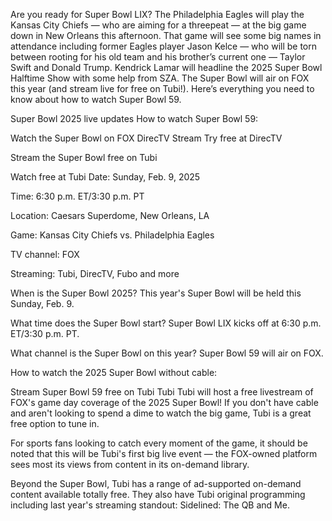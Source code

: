 Are you ready for Super Bowl LIX? The Philadelphia Eagles will play the Kansas City Chiefs — who are aiming for a threepeat — at the big game down in New Orleans this afternoon. That game will see some big names in attendance including former Eagles player Jason Kelce — who will be torn between rooting for his old team and his brother’s current one — Taylor Swift and Donald Trump. Kendrick Lamar will headline the 2025 Super Bowl Halftime Show with some help from SZA. The Super Bowl will air on FOX this year (and stream live for free on Tubi!). Here’s everything you need to know about how to watch Super Bowl 59.

Super Bowl 2025 live updates
How to watch Super Bowl 59:

Watch the Super Bowl on FOX
DirecTV Stream
Try free at DirecTV

Stream the Super Bowl free on Tubi

Watch free at Tubi
Date: Sunday, Feb. 9, 2025

Time: 6:30 p.m. ET/3:30 p.m. PT

Location: Caesars Superdome, New Orleans, LA

Game: Kansas City Chiefs vs. Philadelphia Eagles

TV channel: FOX

Streaming: Tubi, DirecTV, Fubo and more

When is the Super Bowl 2025?
This year's Super Bowl will be held this Sunday, Feb. 9.

What time does the Super Bowl start?
Super Bowl LIX kicks off at 6:30 p.m. ET/3:30 p.m. PT.

What channel is the Super Bowl on this year?
Super Bowl 59 will air on FOX.

How to watch the 2025 Super Bowl without cable:

Stream Super Bowl 59 free on Tubi
Tubi
Tubi will host a free livestream of FOX's game day coverage of the 2025 Super Bowl! If you don't have cable and aren't looking to spend a dime to watch the big game, Tubi is a great free option to tune in.

For sports fans looking to catch every moment of the game, it should be noted that this will be Tubi's first big live event — the FOX-owned platform sees most its views from content in its on-demand library.

Beyond the Super Bowl, Tubi has a range of ad-supported on-demand content available totally free. They also have Tubi original programming including last year's streaming standout: Sidelined: The QB and Me.
